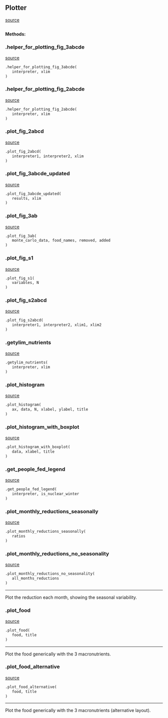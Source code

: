 #


## Plotter
[source](https://github.com/allfed/allfed-integrated-model/blob/master/src/utilities/plotter.py/#L33)
```python 

```




**Methods:**


### .helper_for_plotting_fig_3abcde
[source](https://github.com/allfed/allfed-integrated-model/blob/master/src/utilities/plotter.py/#L249)
```python
.helper_for_plotting_fig_3abcde(
   interpreter, xlim
)
```


### .helper_for_plotting_fig_2abcde
[source](https://github.com/allfed/allfed-integrated-model/blob/master/src/utilities/plotter.py/#L346)
```python
.helper_for_plotting_fig_2abcde(
   interpreter, xlim
)
```


### .plot_fig_2abcd
[source](https://github.com/allfed/allfed-integrated-model/blob/master/src/utilities/plotter.py/#L456)
```python
.plot_fig_2abcd(
   interpreter1, interpreter2, xlim
)
```


### .plot_fig_3abcde_updated
[source](https://github.com/allfed/allfed-integrated-model/blob/master/src/utilities/plotter.py/#L616)
```python
.plot_fig_3abcde_updated(
   results, xlim
)
```


### .plot_fig_3ab
[source](https://github.com/allfed/allfed-integrated-model/blob/master/src/utilities/plotter.py/#L622)
```python
.plot_fig_3ab(
   monte_carlo_data, food_names, removed, added
)
```


### .plot_fig_s1
[source](https://github.com/allfed/allfed-integrated-model/blob/master/src/utilities/plotter.py/#L719)
```python
.plot_fig_s1(
   variables, N
)
```


### .plot_fig_s2abcd
[source](https://github.com/allfed/allfed-integrated-model/blob/master/src/utilities/plotter.py/#L797)
```python
.plot_fig_s2abcd(
   interpreter1, interpreter2, xlim1, xlim2
)
```


### .getylim_nutrients
[source](https://github.com/allfed/allfed-integrated-model/blob/master/src/utilities/plotter.py/#L1363)
```python
.getylim_nutrients(
   interpreter, xlim
)
```


### .plot_histogram
[source](https://github.com/allfed/allfed-integrated-model/blob/master/src/utilities/plotter.py/#L1386)
```python
.plot_histogram(
   ax, data, N, xlabel, ylabel, title
)
```


### .plot_histogram_with_boxplot
[source](https://github.com/allfed/allfed-integrated-model/blob/master/src/utilities/plotter.py/#L1395)
```python
.plot_histogram_with_boxplot(
   data, xlabel, title
)
```


### .get_people_fed_legend
[source](https://github.com/allfed/allfed-integrated-model/blob/master/src/utilities/plotter.py/#L1420)
```python
.get_people_fed_legend(
   interpreter, is_nuclear_winter
)
```


### .plot_monthly_reductions_seasonally
[source](https://github.com/allfed/allfed-integrated-model/blob/master/src/utilities/plotter.py/#L1490)
```python
.plot_monthly_reductions_seasonally(
   ratios
)
```


### .plot_monthly_reductions_no_seasonality
[source](https://github.com/allfed/allfed-integrated-model/blob/master/src/utilities/plotter.py/#L1503)
```python
.plot_monthly_reductions_no_seasonality(
   all_months_reductions
)
```

---
Plot the reduction each month, showing the seasonal variability.

### .plot_food
[source](https://github.com/allfed/allfed-integrated-model/blob/master/src/utilities/plotter.py/#L1518)
```python
.plot_food(
   food, title
)
```

---
Plot the food generically with the 3 macronutrients.

### .plot_food_alternative
[source](https://github.com/allfed/allfed-integrated-model/blob/master/src/utilities/plotter.py/#L1576)
```python
.plot_food_alternative(
   food, title
)
```

---
Plot the food generically with the 3 macronutrients (alternative layout).
